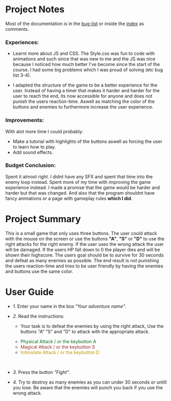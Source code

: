 
# Project Notes

Most of the documentation is in the [bug-list](/bug-list.md) or inside the [index](/index.html) as comments.

### **Experiences:**
- Learnt more about JS and CSS. The Style.css was fun to code with animations and such since that was new to me and the JS was nice because I noticed how much better I've become since the start of the course. I had some big problems which I was proud of solving (etc bug list 3-4).

- I adapted the structure of the game to be a better experience for the user. Instead of having a timer that makes it harder and harder for the user to reach the end, its now accessible for anyone and does not punish the users reaction-time. Aswell as matching the color of the buttons and enemies to furthermore increase the user experience.


### **Improvements:**
With alot more time I could probably:
- Make a tutorial with highlights of the buttons aswell as forcing the user to learn how to play.
- Add sound effects.

### **Budget Conclusion:**
Spent it almost right. I didnt have any SFX and spent that time into the enemy loop instead. Spent more of my time with improving the game experience instead. I made a promise that the game would be harder and harder but that was changed. And also that the program shouldnt have fancy animations or a page with gameplay rules **which I did**.   

# Project Summary

This is a small game that only uses three buttons. The user could attack with the mouse on the screen or use the buttons **"A"**, **"S"** or **"D"** to use the right attacks for the right enemy. If the user uses the wrong attack the user will be damaged. If the users HP fall down to 0 the player dies and will be shown their highscore. The users goal should be to survive for 30 seconds and defeat as many enemies as possible. The end result is not punishing the users reaction-time and tries to be user friendly by having the enemies and buttons use the same color.   

# User Guide

- *1.*
Enter your name in the box *"Your adventure name"*.

- *2.*
Read the instructions: 
  - Your task is to defeat the enemies by using the right attack, Use the buttons "A" "S" and "D" to attack with the appropriate attack. 
 
  - <span style="color:rgb(8, 109, 23)">
    Physical Attack / or the keybutton A
    </span>

  - <span style="color:rgb(144, 48, 48)">
    Magical Attack / or the keybutton S
    </span>

  - <span style="color:rgb(192, 150, 12)">
    Intimidate Attack / or the keybutton D
    </span>
<br>

- *3.*
Press the button *"Fight"*.

- *4.*
Try to destroy as many enemies as you can under 30 seconds or untill you lose.
Be aware that the enemies will punch you back if you use the wrong attack.
